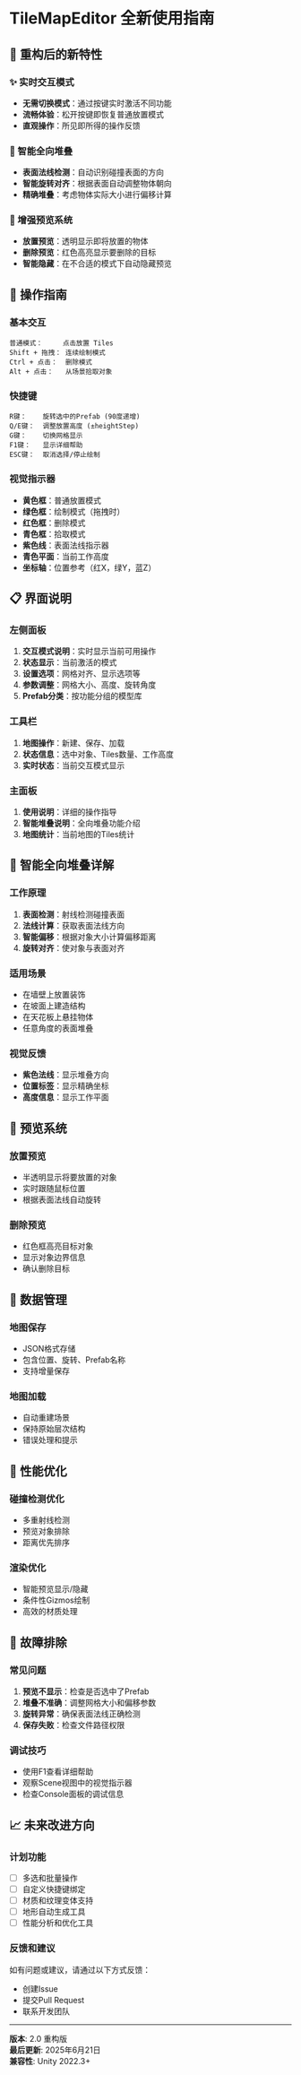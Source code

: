 # TileMapEditor 全新使用指南

## 🎯 重构后的新特性

### ✨ 实时交互模式
- **无需切换模式**：通过按键实时激活不同功能
- **流畅体验**：松开按键即恢复普通放置模式
- **直观操作**：所见即所得的操作反馈

### 🌟 智能全向堆叠
- **表面法线检测**：自动识别碰撞表面的方向
- **智能旋转对齐**：根据表面自动调整物体朝向
- **精确堆叠**：考虑物体实际大小进行偏移计算

### 🎨 增强预览系统
- **放置预览**：透明显示即将放置的物体
- **删除预览**：红色高亮显示要删除的目标
- **智能隐藏**：在不合适的模式下自动隐藏预览

## 🔧 操作指南

### 基本交互
```
普通模式：     点击放置 Tiles
Shift + 拖拽： 连续绘制模式
Ctrl + 点击：  删除模式
Alt + 点击：   从场景拾取对象
```

### 快捷键
```
R键：    旋转选中的Prefab (90度递增)
Q/E键：  调整放置高度 (±heightStep)
G键：    切换网格显示
F1键：   显示详细帮助
ESC键：  取消选择/停止绘制
```

### 视觉指示器
- **黄色框**：普通放置模式
- **绿色框**：绘制模式（拖拽时）
- **红色框**：删除模式
- **青色框**：拾取模式
- **紫色线**：表面法线指示器
- **青色平面**：当前工作高度
- **坐标轴**：位置参考（红X，绿Y，蓝Z）

## 📋 界面说明

### 左侧面板
1. **交互模式说明**：实时显示当前可用操作
2. **状态显示**：当前激活的模式
3. **设置选项**：网格对齐、显示选项等
4. **参数调整**：网格大小、高度、旋转角度
5. **Prefab分类**：按功能分组的模型库

### 工具栏
1. **地图操作**：新建、保存、加载
2. **状态信息**：选中对象、Tiles数量、工作高度
3. **实时状态**：当前交互模式显示

### 主面板
1. **使用说明**：详细的操作指导
2. **智能堆叠说明**：全向堆叠功能介绍
3. **地图统计**：当前地图的Tiles统计

## 🌟 智能全向堆叠详解

### 工作原理
1. **表面检测**：射线检测碰撞表面
2. **法线计算**：获取表面法线方向
3. **智能偏移**：根据对象大小计算偏移距离
4. **旋转对齐**：使对象与表面对齐

### 适用场景
- 在墙壁上放置装饰
- 在坡面上建造结构
- 在天花板上悬挂物体
- 任意角度的表面堆叠

### 视觉反馈
- **紫色法线**：显示堆叠方向
- **位置标签**：显示精确坐标
- **高度信息**：显示工作平面

## 🎨 预览系统

### 放置预览
- 半透明显示将要放置的对象
- 实时跟随鼠标位置
- 根据表面法线自动旋转

### 删除预览
- 红色框高亮目标对象
- 显示对象边界信息
- 确认删除目标

## 💾 数据管理

### 地图保存
- JSON格式存储
- 包含位置、旋转、Prefab名称
- 支持增量保存

### 地图加载
- 自动重建场景
- 保持原始层次结构
- 错误处理和提示

## 🚀 性能优化

### 碰撞检测优化
- 多重射线检测
- 预览对象排除
- 距离优先排序

### 渲染优化
- 智能预览显示/隐藏
- 条件性Gizmos绘制
- 高效的材质处理

## 🐛 故障排除

### 常见问题
1. **预览不显示**：检查是否选中了Prefab
2. **堆叠不准确**：调整网格大小和偏移参数
3. **旋转异常**：确保表面法线正确检测
4. **保存失败**：检查文件路径权限

### 调试技巧
- 使用F1查看详细帮助
- 观察Scene视图中的视觉指示器
- 检查Console面板的调试信息

## 📈 未来改进方向

### 计划功能
- [ ] 多选和批量操作
- [ ] 自定义快捷键绑定
- [ ] 材质和纹理变体支持
- [ ] 地形自动生成工具
- [ ] 性能分析和优化工具

### 反馈和建议
如有问题或建议，请通过以下方式反馈：
- 创建Issue
- 提交Pull Request
- 联系开发团队

---

**版本**: 2.0 重构版  
**最后更新**: 2025年6月21日  
**兼容性**: Unity 2022.3+
